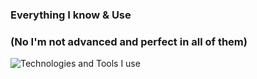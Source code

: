 ### Everything I know & Use
### (No I'm not advanced and perfect in all of them)
<div>
    <img src="https://skillicons.dev/icons?i=bash,html,css,js,discord,git,github,linux,mongodb,nodejs,py,ts,vscode,c,cpp,cs,cmake,dotnet,firebase,java,lua,nodejs,php,ps,powershell,react,replit,rust,sqlite,unity,visualstudio,vscode,ai&perline=11" alt="Technologies and Tools I use" />
</div>



